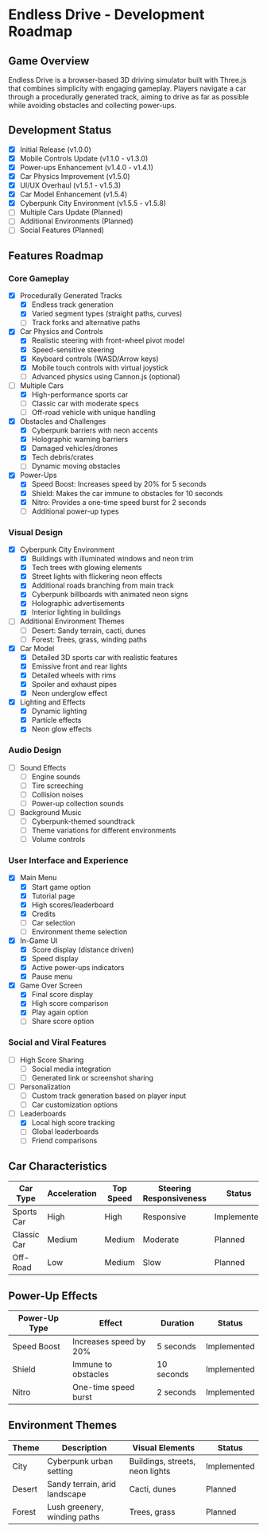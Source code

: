 # Endless Drive - Development Roadmap

## Game Overview
Endless Drive is a browser-based 3D driving simulator built with Three.js that combines simplicity with engaging gameplay. Players navigate a car through a procedurally generated track, aiming to drive as far as possible while avoiding obstacles and collecting power-ups.

## Development Status
- [x] Initial Release (v1.0.0)
- [x] Mobile Controls Update (v1.1.0 - v1.3.0)
- [x] Power-ups Enhancement (v1.4.0 - v1.4.1)
- [x] Car Physics Improvement (v1.5.0)
- [x] UI/UX Overhaul (v1.5.1 - v1.5.3)
- [x] Car Model Enhancement (v1.5.4)
- [x] Cyberpunk City Environment (v1.5.5 - v1.5.8)
- [ ] Multiple Cars Update (Planned)
- [ ] Additional Environments (Planned)
- [ ] Social Features (Planned)

## Features Roadmap

### Core Gameplay
- [x] Procedurally Generated Tracks
  - [x] Endless track generation
  - [x] Varied segment types (straight paths, curves)
  - [ ] Track forks and alternative paths
- [x] Car Physics and Controls
  - [x] Realistic steering with front-wheel pivot model
  - [x] Speed-sensitive steering
  - [x] Keyboard controls (WASD/Arrow keys)
  - [x] Mobile touch controls with virtual joystick
  - [ ] Advanced physics using Cannon.js (optional)
- [ ] Multiple Cars
  - [x] High-performance sports car
  - [ ] Classic car with moderate specs
  - [ ] Off-road vehicle with unique handling
- [x] Obstacles and Challenges
  - [x] Cyberpunk barriers with neon accents
  - [x] Holographic warning barriers
  - [x] Damaged vehicles/drones
  - [x] Tech debris/crates
  - [ ] Dynamic moving obstacles
- [x] Power-Ups
  - [x] Speed Boost: Increases speed by 20% for 5 seconds
  - [x] Shield: Makes the car immune to obstacles for 10 seconds
  - [x] Nitro: Provides a one-time speed burst for 2 seconds
  - [ ] Additional power-up types

### Visual Design
- [x] Cyberpunk City Environment
  - [x] Buildings with illuminated windows and neon trim
  - [x] Tech trees with glowing elements
  - [x] Street lights with flickering neon effects
  - [x] Additional roads branching from main track
  - [x] Cyberpunk billboards with animated neon signs
  - [x] Holographic advertisements
  - [x] Interior lighting in buildings
- [ ] Additional Environment Themes
  - [ ] Desert: Sandy terrain, cacti, dunes
  - [ ] Forest: Trees, grass, winding paths
- [x] Car Model
  - [x] Detailed 3D sports car with realistic features
  - [x] Emissive front and rear lights
  - [x] Detailed wheels with rims
  - [x] Spoiler and exhaust pipes
  - [x] Neon underglow effect
- [x] Lighting and Effects
  - [x] Dynamic lighting
  - [x] Particle effects
  - [x] Neon glow effects

### Audio Design
- [ ] Sound Effects
  - [ ] Engine sounds
  - [ ] Tire screeching
  - [ ] Collision noises
  - [ ] Power-up collection sounds
- [ ] Background Music
  - [ ] Cyberpunk-themed soundtrack
  - [ ] Theme variations for different environments
  - [ ] Volume controls

### User Interface and Experience
- [x] Main Menu
  - [x] Start game option
  - [x] Tutorial page
  - [x] High scores/leaderboard
  - [x] Credits
  - [ ] Car selection
  - [ ] Environment theme selection
- [x] In-Game UI
  - [x] Score display (distance driven)
  - [x] Speed display
  - [x] Active power-ups indicators
  - [x] Pause menu
- [x] Game Over Screen
  - [x] Final score display
  - [x] High score comparison
  - [x] Play again option
  - [ ] Share score option

### Social and Viral Features
- [ ] High Score Sharing
  - [ ] Social media integration
  - [ ] Generated link or screenshot sharing
- [ ] Personalization
  - [ ] Custom track generation based on player input
  - [ ] Car customization options
- [ ] Leaderboards
  - [x] Local high score tracking
  - [ ] Global leaderboards
  - [ ] Friend comparisons

## Car Characteristics

| Car Type    | Acceleration | Top Speed | Steering Responsiveness | Status      |
|-------------|--------------|-----------|-------------------------|-------------|
| Sports Car  | High         | High      | Responsive              | Implemented |
| Classic Car | Medium       | Medium    | Moderate                | Planned     |
| Off-Road    | Low          | Medium    | Slow                    | Planned     |

## Power-Up Effects

| Power-Up Type | Effect                        | Duration  | Status      |
|---------------|-------------------------------|-----------|-------------|
| Speed Boost   | Increases speed by 20%        | 5 seconds | Implemented |
| Shield        | Immune to obstacles           | 10 seconds| Implemented |
| Nitro         | One-time speed burst          | 2 seconds | Implemented |

## Environment Themes

| Theme  | Description                       | Visual Elements                    | Status      |
|--------|-----------------------------------|-----------------------------------|-------------|
| City   | Cyberpunk urban setting          | Buildings, streets, neon lights    | Implemented |
| Desert | Sandy terrain, arid landscape     | Cacti, dunes                       | Planned     |
| Forest | Lush greenery, winding paths      | Trees, grass                       | Planned     |